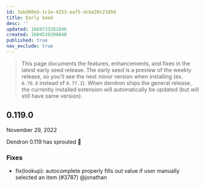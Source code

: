 ```yaml
---
id: 3abd00eb-1c1e-4253-aaf5-dcbe20c21850
title: Early Seed
desc: ''
updated: 1669733281846
created: 1604539200840
published: true
nav_exclude: true
---
```


> This page documents the features, enhancements, and fixes in the latest early seed release. The early seed is a preview of the weekly release, so you'll see the next minor version when installing (ex. `0.78.0` instead of `0.77.1`). When dendron ships the general release, the currently installed extension will automatically be updated (but will still have same version).

## 0.119.0
November 29, 2022

Dendron 0.119 has sprouted 🌱

### Fixes

- fix(lookup): autocomplete properly fills out value if user manually selected an item (#3787) @jonathan